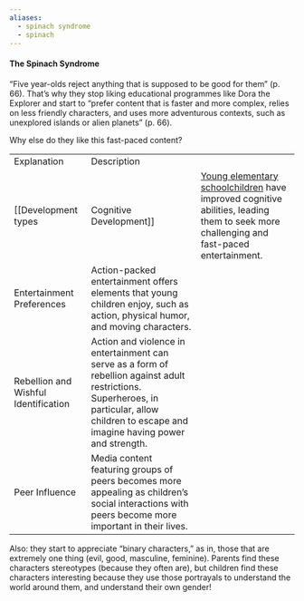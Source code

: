 ```yaml
---
aliases:
  - spinach syndrome
  - spinach
---
```

#### The Spinach Syndrome

“Five year-olds reject anything that is supposed to be good for them” (p. 66). That’s why they stop liking educational programmes like Dora the Explorer and start to “prefer content that is faster and more complex, relies on less friendly characters, and uses more adventurous contexts, such as unexplored islands or alien planets” (p. 66).

Why else do they like this fast-paced content?

|                                      |                                                                                                                                                                                               |                                                                                                                                        |
| ------------------------------------ | --------------------------------------------------------------------------------------------------------------------------------------------------------------------------------------------- | -------------------------------------------------------------------------------------------------------------------------------------- |
| Explanation                          | Description                                                                                                                                                                                   |                                                                                                                                        |
| [[Development types                  | Cognitive Development]]                                                                                                                                                                       | [Young elementary schoolchildren](Definitions/Age%20ranges/young%20elementary%20schoolchildren.md) have improved cognitive abilities, leading them to seek more challenging and fast-paced entertainment. |
| Entertainment Preferences            | Action-packed entertainment offers elements that young children enjoy, such as action, physical humor, and moving characters.                                                                 |                                                                                                                                        |
| Rebellion and Wishful Identification | Action and violence in entertainment can serve as a form of rebellion against adult restrictions. Superheroes, in particular, allow children to escape and imagine having power and strength. |                                                                                                                                        |
| Peer Influence                       | Media content featuring groups of peers becomes more appealing as children’s social interactions with peers become more important in their lives.                                             |                                                                                                                                        |

  

Also: they start to appreciate “binary characters,” as in, those that are extremely one thing (evil, good, masculine, feminine). Parents find these characters stereotypes (because they often are), but children find these characters interesting because they use those portrayals to understand the world around them, and understand their own gender!